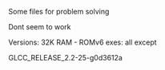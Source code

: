 Some files for problem solving

Dont seem to work

Versions: 32K RAM - ROMv6 exes: all except

GLCC_RELEASE_2.2-25-g0d3612a

